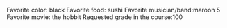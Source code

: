 Favorite color: black
Favorite food: sushi
Favorite musician/band:maroon 5 
Favorite movie: the hobbit
Requested grade in the course:100  
